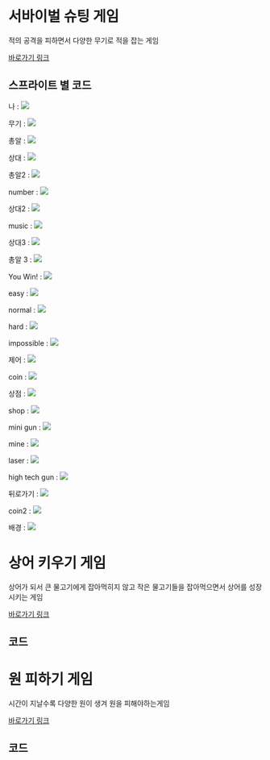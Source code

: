 # 서바이벌 슈팅 게임

적의 공격을 피하면서 다양한 무기로 적을 잡는 게임

<A href="https://scratch.mit.edu/projects/211451882"> 바로가기 링크</A>

## 스프라이트 별 코드 

나 : <img src="https://ifh.cc/g/GBxysJ.png" width="" height="">

무기 : <img src="https://ifh.cc/g/2kvBmJ.jpg" width="" height="">

총알 : <img src="https://ifh.cc/g/4FdXpW.jpg" width="" height="">

상대 : <img src="https://ifh.cc/g/ZjTwcp.jpg" width="" height="">

총알2 : <img src="https://ifh.cc/g/STM3kP.png" width="" height="">

number : <img src="https://ifh.cc/g/0uypn4.png" width="" height="">

상대2 : <img src="https://ifh.cc/g/zhUeZl.jpg" width="" height="">

music : <img src="https://ifh.cc/g/Jyd9Kr.png" width="" height="">

상대3 : <img src="https://ifh.cc/g/3pwAKV.jpg" width="" height="">

총알 3 : <img src="https://ifh.cc/g/ZVTcBv.png" width="" height="">

You Win! : <img src="https://ifh.cc/g/5pUHOW.png" width="" height="">

easy : <img src="https://ifh.cc/g/2ap8PW.png" width="" height="">

normal : <img src="https://ifh.cc/g/lGb4AA.png" width="" height="">

hard : <img src="https://ifh.cc/g/NqllKQ.png" width="" height="">

impossible : <img src="https://ifh.cc/g/QTgyii.png" width="" height="">

제어 : <img src="https://ifh.cc/g/J7BCxP.jpg" width="" height="">

coin : <img src="https://ifh.cc/g/J7BCxP.jpg" width="" height="">

상점 : <img src="https://ifh.cc/g/J7BCxP.jpg" width="" height="">

shop : <img src="https://ifh.cc/g/J7BCxP.jpg" width="" height="">

mini gun : <img src="https://ifh.cc/g/J7BCxP.jpg" width="" height="">

mine : <img src="https://ifh.cc/g/J7BCxP.jpg" width="" height="">

laser : <img src="https://ifh.cc/g/J7BCxP.jpg" width="" height="">

high tech gun : <img src="https://ifh.cc/g/J7BCxP.jpg" width="" height="">

뒤로가기 : <img src="https://ifh.cc/g/J7BCxP.jpg" width="" height="">

coin2 : <img src="https://ifh.cc/g/J7BCxP.jpg" width="" height="">

배경 : <img src="https://ifh.cc/g/J7BCxP.jpg" width="" height="">



  

# 상어 키우기 게임

상어가 되서 큰 물고기에게 잡아먹히지 않고 작은 물고기들을 잡아먹으면서 상어를 성장시키는 게임

<A href="https://scratch.mit.edu/projects/235208710"> 바로가기 링크</A>

## 코드

  

# 원 피하기 게임

시간이 지날수록 다양한 원이 생겨 원을 피해야하는게임

<A href="https://scratch.mit.edu/projects/277107817"> 바로가기 링크</A>

## 코드 

  
